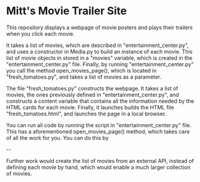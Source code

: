 # Mitt's Movie Trailer Site

This repository displays a webpage of movie posters and plays their trailers
when you click each movie.

It takes a list of movies, which are described in "entertainment_center.py",
and uses a constructor in Media.py to build an instance of each movie. This
list of movie objects in stored in a "movies" variable, which is created in the
"entertainment_center.py" file. Finally, by running "entertainment_center.py"
you call the method open_movies_page(), which is located in
"fresh_tomatoes.py", and takes a list of movies as a parameter.

The file "fresh_tomatoes.py" constructs the webpage. It takes a list of movies,
the ones previously defined in "entertainment_center.py", and constructs a
content variable that contains all the information needed by the HTML cards
for each movie. Finally, it launches builds the HTML file
"fresh_tomatoes.html", and launches the page in a local browser.

You can run all code by running the script in "entertainment_center.py" file.
This has a aforementioned open_movies_page() method, which takes care of all
the work for you. You can do this by

--

Further work would create the list of movies from an external API, instead of
defining each movie by hand, which would enable a much larger collection of
movies.
